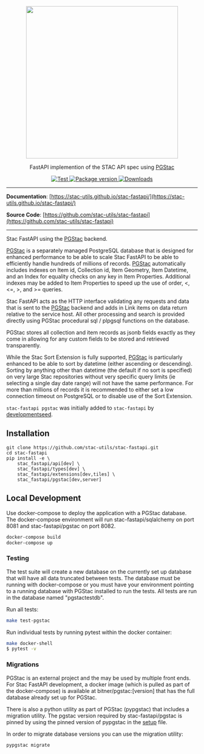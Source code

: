 <p align="center">
  <img src="https://github.com/radiantearth/stac-site/raw/master/images/logo/stac-030-long.png" width=400>
  <p align="center">FastAPI implemention of the STAC API spec using <a href="https://github.com/stac-utils/pgstac">PGStac</a></p>
</p>
<p align="center">
  <a href="https://github.com/stac-utils/stac-fastapi/actions?query=workflow%3Acicd" target="_blank">
      <img src="https://github.com/stac-utils/stac-fastapi/workflows/stac-fastapi/badge.svg" alt="Test">
  </a>
  <a href="https://pypi.org/project/stac-fastapi" target="_blank">
      <img src="https://img.shields.io/pypi/v/stac-fastapi?color=%2334D058&label=pypi%20package" alt="Package version">
  </a>
  <a href="https://github.com/stac-utils/stac-fastapi/blob/master/LICENSE" target="_blank">
      <img src="https://img.shields.io/github/license/stac-utils/stac-fastapi.svg" alt="Downloads">
  </a>
</p>

---

**Documentation**: [https://stac-utils.github.io/stac-fastapi/](https://stac-utils.github.io/stac-fastapi/)

**Source Code**: [https://github.com/stac-utils/stac-fastapi](https://github.com/stac-utils/stac-fastapi)

---

Stac FastAPI using the [PGStac](https://github.com/stac-utils/pgstac) backend.

[PGStac](https://github.com/stac-utils/pgstac) is a separately managed PostgreSQL database that is designed for enhanced performance to be able to scale Stac FastAPI to be able to efficiently handle hundreds of millions of records. [PGStac](https://github.com/stac-utils/pgstac) automatically includes indexes on Item id, Collection id, Item Geometry, Item Datetime, and an Index for equality checks on any key in Item Properties. Additional indexes may be added to Item Properties to speed up the use of order, <, <=, >, and >= queries.

Stac FastAPI acts as the HTTP interface validating any requests and data that is sent to the [PGStac](https://github.com/stac-utils/pgstac) backend and adds in Link items on data return relative to the service host. All other processing and search is provided directly using PGStac procedural sql / plpgsql functions on the database.

PGStac stores all collection and item records as jsonb fields exactly as they come in allowing for any custom fields to be stored and retrieved transparently.

While the Stac Sort Extension is fully supported, [PGStac](https://github.com/stac-utils/pgstac) is particularly enhanced to be able to sort by datetime (either ascending or descending). Sorting by anything other than datetime (the default if no sort is specified) on very large Stac repositories without very specific query limits (ie selecting a single day date range) will not have the same performance. For more than millions of records it is recommended to either set a low connection timeout on PostgreSQL or to disable use of the Sort Extension.


`stac-fastapi pgstac` was initially added to `stac-fastapi` by [developmentseed](https://github.com/developmentseed).

## Installation

```
git clone https://github.com/stac-utils/stac-fastapi.git
cd stac-fastapi
pip install -e \
    stac_fastapi/api[dev] \
    stac_fastapi/types[dev] \
    stac_fastapi/extensions[dev,tiles] \
    stac_fastapi/pgstac[dev,server]
```

## Local Development
Use docker-compose to deploy the application with a PGStac database. The docker-compose environment will run stac-fastapi/sqlalchemy on port 8081 and stac-fastapi/pgstac on port 8082.
```bash
docker-compose build
docker-compose up
```


### Testing
The test suite will create a new database on the currently set up database that will have all data truncated between tests. The database must be running with docker-compose or you must have your environment pointing to a running database with PGStac installed to run the tests. All tests are run in the database named "pgstactestdb".

Run all tests:
```bash
make test-pgstac
```

Run individual tests by running pytest within the docker container:
```bash
make docker-shell
$ pytest -v
```

### Migrations
PGStac is an external project and the may be used by multiple front ends.
For Stac FastAPI development, a docker image (which is pulled as part of the docker-compose) is available at bitner/pgstac:[version] that has the full database already set up for PGStac.

There is also a python utility as part of PGStac (pypgstac) that includes a migration utility. The pgstac version required by stac-fastapi/pgstac is pinned by using the pinned version of pypgstac in the [setup](setup.py) file.

In order to migrate database versions you can use the migration utility:
```
pypgstac migrate
```
